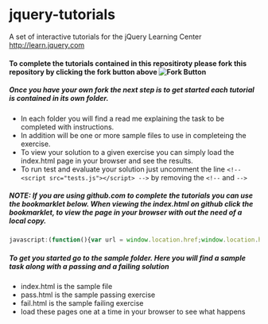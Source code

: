 # jquery-tutorials
A set of interactive tutorials for the jQuery Learning Center http://learn.jquery.com

#### To complete the tutorials contained in this repositiroty please fork this repository by clicking the fork button above ![Fork Button](https://help.github.com/assets/images/help/repository/fork_button.jpg)

##### Once you have your own fork the next step is to get started each tutorial is contained in its own folder.

* In each folder you will find a read me explaining the task to be completed with instructions.
* In addition will be one or more sample files to use in completeing the exercise.
* To view your solution to a given exercise you can simply load the index.html page in your browser and see the results.
* To run test and evaluate your solution just uncomment the line  `<!-- <script src="tests.js"></script> -->` by removing the `<!--` and `-->`

##### NOTE: If you are using github.com to complete the tutorials you can use the bookmarklet below. When viewing the index.html on github click the bookmarklet, to view the page in your browser with out the need of a local copy. 

 ```js
 javascript:(function(){var url = window.location.href;window.location.href = url.replace( /github\.com/, "rawgit.com").replace( /blob\//,"" );})();
 ```

##### To get you started go to the sample folder. Here you will find a sample task along with a passing and a failing solution

* index.html is the sample file
* pass.html is the sample passing exercise
* fail.html is the sample failing exercise
* load these pages one at a time in your browser to see what happens

